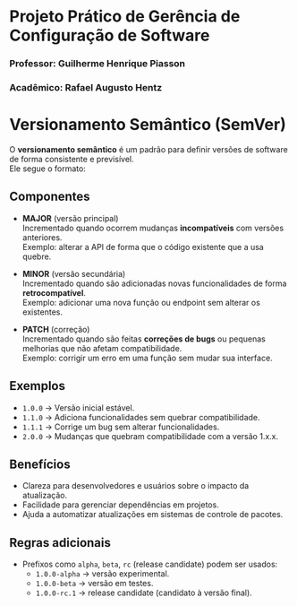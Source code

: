# Projeto Prático de Gerência de Configuração de Software

### **Professor**: Guilherme Henrique Piasson

### **Acadêmico**: Rafael Augusto Hentz

# Versionamento Semântico (SemVer)

O **versionamento semântico** é um padrão para definir versões de software de forma consistente e previsível.  
Ele segue o formato:

## Componentes

- **MAJOR** (versão principal)  
  Incrementado quando ocorrem mudanças **incompatíveis** com versões anteriores.  
  Exemplo: alterar a API de forma que o código existente que a usa quebre.

- **MINOR** (versão secundária)  
  Incrementado quando são adicionadas novas funcionalidades de forma **retrocompatível**.  
  Exemplo: adicionar uma nova função ou endpoint sem alterar os existentes.

- **PATCH** (correção)  
  Incrementado quando são feitas **correções de bugs** ou pequenas melhorias que não afetam compatibilidade.  
  Exemplo: corrigir um erro em uma função sem mudar sua interface.

## Exemplos

- `1.0.0` → Versão inicial estável.
- `1.1.0` → Adiciona funcionalidades sem quebrar compatibilidade.
- `1.1.1` → Corrige um bug sem alterar funcionalidades.
- `2.0.0` → Mudanças que quebram compatibilidade com a versão 1.x.x.

## Benefícios

- Clareza para desenvolvedores e usuários sobre o impacto da atualização.
- Facilidade para gerenciar dependências em projetos.
- Ajuda a automatizar atualizações em sistemas de controle de pacotes.

## Regras adicionais

- Prefixos como `alpha`, `beta`, `rc` (release candidate) podem ser usados:
  - `1.0.0-alpha` → versão experimental.
  - `1.0.0-beta` → versão em testes.
  - `1.0.0-rc.1` → release candidate (candidato à versão final).
